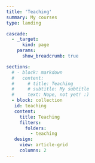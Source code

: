 ```yaml
---
title: 'Teaching'
summary: My courses
type: landing

cascade:
  - _target:
      kind: page
    params:
      show_breadcrumb: true

sections:
  # - block: markdown
  #   content:
  #     # title: Teaching
  #     # subtitle: My subtitle
  #     text: Nope, not yet! :)
  - block: collection
   id: teaching
   content:
     title: Teaching
     filters:
       folders:
         - teaching
   design:
     view: article-grid
     columns: 2
---
```

